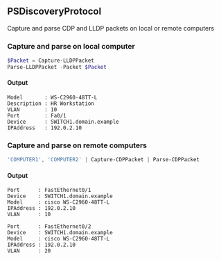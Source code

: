 ## PSDiscoveryProtocol

Capture and parse CDP and LLDP packets on local or remote computers

### Capture and parse on local computer

```PowerShell
$Packet = Capture-LLDPPacket
Parse-LLDPPacket -Packet $Packet
```

#### Output
```
Model       : WS-C2960-48TT-L 
Description : HR Workstation
VLAN        : 10
Port        : Fa0/1
Device      : SWITCH1.domain.example 
IPAddress   : 192.0.2.10
```

### Capture and parse on remote computers

```PowerShell
'COMPUTER1', 'COMPUTER2' | Capture-CDPPacket | Parse-CDPPacket
```

#### Output
```
Port      : FastEthernet0/1 
Device    : SWITCH1.domain.example 
Model     : cisco WS-C2960-48TT-L 
IPAddress : 192.0.2.10
VLAN      : 10

Port      : FastEthernet0/2 
Device    : SWITCH1.domain.example 
Model     : cisco WS-C2960-48TT-L 
IPAddress : 192.0.2.10
VLAN      : 20
```
